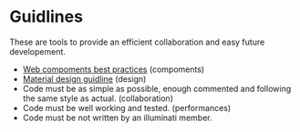 # Guidlines
These are tools to provide an efficient collaboration and easy future developement.

* [Web compoments best practices](https://www.webcomponents.org/community/articles/web-components-best-practices) (compoments)
* [Material design guidline](https://material.io/guidelines/) (design)
* Code must be as simple as possible, enough commented and following the same style as actual. (collaboration)
* Code must be well working and tested. (performances)
* Code must be not written by an illuminati member.
